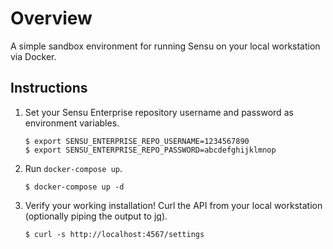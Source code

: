 # Overview

A simple sandbox environment for running Sensu on your local workstation via
Docker.

## Instructions

1. Set your Sensu Enterprise repository username and password as environment
   variables.

   ```
   $ export SENSU_ENTERPRISE_REPO_USERNAME=1234567890
   $ export SENSU_ENTERPRISE_REPO_PASSWORD=abcdefghijklmnop
   ```

2. Run `docker-compose up`.

   ```
   $ docker-compose up -d
   ```

3. Verify your working installation! Curl the API from your local workstation
   (optionally piping the output to [jq][jq]).

   ```
   $ curl -s http://localhost:4567/settings
   ```

   [jq]: https://stedolan.github.io/jq/
